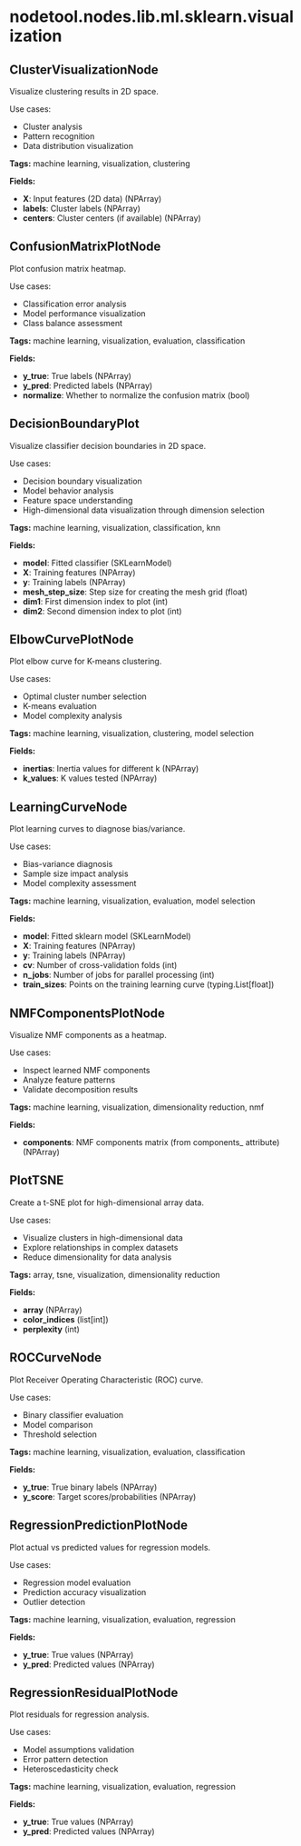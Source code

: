 # nodetool.nodes.lib.ml.sklearn.visualization

## ClusterVisualizationNode

Visualize clustering results in 2D space.

Use cases:
- Cluster analysis
- Pattern recognition
- Data distribution visualization

**Tags:** machine learning, visualization, clustering

**Fields:**
- **X**: Input features (2D data) (NPArray)
- **labels**: Cluster labels (NPArray)
- **centers**: Cluster centers (if available) (NPArray)


## ConfusionMatrixPlotNode

Plot confusion matrix heatmap.

Use cases:
- Classification error analysis
- Model performance visualization
- Class balance assessment

**Tags:** machine learning, visualization, evaluation, classification

**Fields:**
- **y_true**: True labels (NPArray)
- **y_pred**: Predicted labels (NPArray)
- **normalize**: Whether to normalize the confusion matrix (bool)


## DecisionBoundaryPlot

Visualize classifier decision boundaries in 2D space.

Use cases:
- Decision boundary visualization
- Model behavior analysis
- Feature space understanding
- High-dimensional data visualization through dimension selection

**Tags:** machine learning, visualization, classification, knn

**Fields:**
- **model**: Fitted classifier (SKLearnModel)
- **X**: Training features (NPArray)
- **y**: Training labels (NPArray)
- **mesh_step_size**: Step size for creating the mesh grid (float)
- **dim1**: First dimension index to plot (int)
- **dim2**: Second dimension index to plot (int)


## ElbowCurvePlotNode

Plot elbow curve for K-means clustering.

Use cases:
- Optimal cluster number selection
- K-means evaluation
- Model complexity analysis

**Tags:** machine learning, visualization, clustering, model selection

**Fields:**
- **inertias**: Inertia values for different k (NPArray)
- **k_values**: K values tested (NPArray)


## LearningCurveNode

Plot learning curves to diagnose bias/variance.

Use cases:
- Bias-variance diagnosis
- Sample size impact analysis
- Model complexity assessment

**Tags:** machine learning, visualization, evaluation, model selection

**Fields:**
- **model**: Fitted sklearn model (SKLearnModel)
- **X**: Training features (NPArray)
- **y**: Training labels (NPArray)
- **cv**: Number of cross-validation folds (int)
- **n_jobs**: Number of jobs for parallel processing (int)
- **train_sizes**: Points on the training learning curve (typing.List[float])


## NMFComponentsPlotNode

Visualize NMF components as a heatmap.

Use cases:
- Inspect learned NMF components
- Analyze feature patterns
- Validate decomposition results

**Tags:** machine learning, visualization, dimensionality reduction, nmf

**Fields:**
- **components**: NMF components matrix (from components_ attribute) (NPArray)


## PlotTSNE

Create a t-SNE plot for high-dimensional array data.

Use cases:
- Visualize clusters in high-dimensional data
- Explore relationships in complex datasets
- Reduce dimensionality for data analysis

**Tags:** array, tsne, visualization, dimensionality reduction

**Fields:**
- **array** (NPArray)
- **color_indices** (list[int])
- **perplexity** (int)


## ROCCurveNode

Plot Receiver Operating Characteristic (ROC) curve.

Use cases:
- Binary classifier evaluation
- Model comparison
- Threshold selection

**Tags:** machine learning, visualization, evaluation, classification

**Fields:**
- **y_true**: True binary labels (NPArray)
- **y_score**: Target scores/probabilities (NPArray)


## RegressionPredictionPlotNode

Plot actual vs predicted values for regression models.

Use cases:
- Regression model evaluation
- Prediction accuracy visualization
- Outlier detection

**Tags:** machine learning, visualization, evaluation, regression

**Fields:**
- **y_true**: True values (NPArray)
- **y_pred**: Predicted values (NPArray)


## RegressionResidualPlotNode

Plot residuals for regression analysis.

Use cases:
- Model assumptions validation
- Error pattern detection
- Heteroscedasticity check

**Tags:** machine learning, visualization, evaluation, regression

**Fields:**
- **y_true**: True values (NPArray)
- **y_pred**: Predicted values (NPArray)


